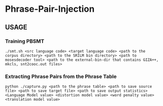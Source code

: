 # Phrase-Pair-Injection  
## USAGE


### Training PBSMT
```
./smt.sh <src language code> <target language code> <path to the corpus directory> <path to the SRILM bin directory> <path to mosesdecoder tool> <path to the external-bin-dir that contains GIZA++, mkcls, snt2cooc.out files>
```

### Extracting Phrase Pairs from the Phrase Table

```
python ./capture.py <path to the phrase table> <path to save source file> <path to save target file> <path to save output statistics> <Language Model value> <distortion model value> <word penalty value> <translation model value> 
```
